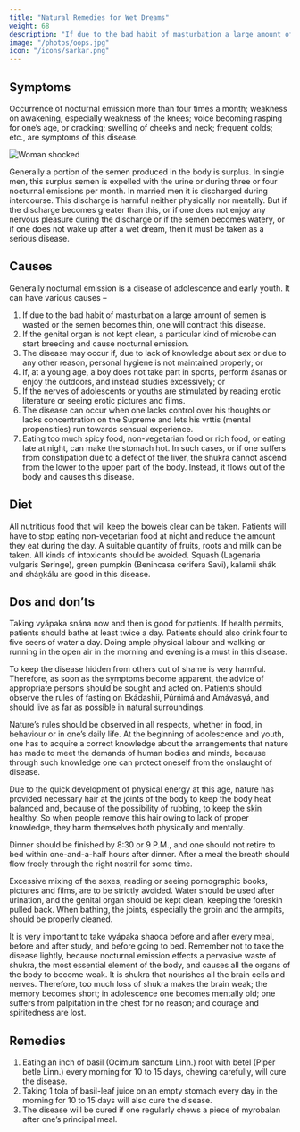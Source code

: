 ```yaml
---
title: "Natural Remedies for Wet Dreams"
weight: 68
description: "If due to the bad habit of masturbation a large amount of semen is wasted or the semen becomes thin, one will contract this disease"
image: "/photos/oops.jpg"
icon: "/icons/sarkar.png"
---
```





## Symptoms

Occurrence of nocturnal emission more than four times a month; weakness on awakening, especially weakness of the knees; voice becoming rasping for one’s age, or cracking; swelling of cheeks and neck; frequent colds; etc., are symptoms of this disease.

![Woman shocked](/photos/oops.jpg)

Generally a portion of the semen produced in the body is surplus. In single men, this surplus semen is expelled with the urine or during three or four nocturnal emissions per month. In married men it is discharged during intercourse. This discharge is harmful neither physically nor mentally. But if the discharge becomes greater than this, or if one does not enjoy any nervous pleasure during the discharge or if the semen becomes watery, or if one does not wake up after a wet dream, then it must be taken as a serious disease.


## Causes

Generally nocturnal emission is a disease of adolescence and early youth. It can have various causes –

1. If due to the bad habit of masturbation a large amount of semen is wasted or the semen becomes thin, one will contract this disease.
2. If the genital organ is not kept clean, a particular kind of microbe can start breeding and cause nocturnal emission.
3. The disease may occur if, due to lack of knowledge about sex or due to any other reason, personal hygiene is not maintained properly; or
4. If, at a young age, a boy does not take part in sports, perform ásanas or enjoy the outdoors, and instead studies excessively; or
5. If the nerves of adolescents or youths are stimulated by reading erotic literature or seeing erotic pictures and films.
6. The disease can occur when one lacks control over his thoughts or lacks concentration on the Supreme and lets his vrttis (mental propensities) run towards sensual experience.
7. Eating too much spicy food, non-vegetarian food or rich food, or eating late at night, can make the stomach hot. In such cases, or if one suffers from constipation due to a defect of the liver, the shukra cannot ascend from the lower to the upper part of the body. Instead, it flows out of the body and causes this disease.

<!-- Treatment:
Morning – Utkśepa Mudrá, Mayurásana, Sarváuṋgásana, Matsyamudrá, Naokásana, Pashcimottánásana, Ámbhasii Mudrá and Ámbhasii Práńáyáma.
Evening – Matsyendrásana, Agnisára Mudrá, Ud́d́ayana Mudrá, Bandhatraya Yoga Mudrá, Gomukhásana, and Vajrásana. -->

## Diet

All nutritious food that will keep the bowels clear can be taken.
Patients will have to stop eating non-vegetarian food at night and reduce the amount they eat during the day. A suitable quantity of fruits, roots and milk can be taken. All kinds of intoxicants should be avoided. Squash (Lagenaria vulgaris Seringe), green pumpkin (Benincasa cerifera Savi), kalamii shák and sháṋkálu are good in this disease.


## Dos and don’ts

Taking vyápaka snána now and then is good for patients. If health permits, patients should bathe at least twice a day. Patients should also drink four to five seers of water a day. Doing ample physical labour and walking or running in the open air in the morning and evening is a must in this disease.

To keep the disease hidden from others out of shame is very harmful. Therefore, as soon as the symptoms become apparent, the advice of appropriate persons should be sought and acted on.
Patients should observe the rules of fasting on Ekádashii, Púrńimá and Amávasyá, and should live as far as possible in natural surroundings.

Nature’s rules should be observed in all respects, whether in food, in behaviour or in one’s daily life. At the beginning of adolescence and youth, one has to acquire a correct knowledge about the arrangements that nature has made to meet the demands of human bodies and minds, because through such knowledge one can protect oneself from the onslaught of disease.

Due to the quick development of physical energy at this age, nature has provided necessary hair at the joints of the body to keep the body heat balanced and, because of the possibility of rubbing, to keep the skin healthy. So when people remove this hair owing to lack of proper knowledge, they harm themselves both physically and mentally.

Dinner should be finished by 8:30 or 9 P.M., and one should not retire to bed within one-and-a-half hours after dinner. After a meal the breath should flow freely through the right nostril for some time.

Excessive mixing of the sexes, reading or seeing pornographic books, pictures and films, are to be strictly avoided. Water should be used after urination, and the genital organ should be kept clean, keeping the foreskin pulled back. When bathing, the joints, especially the groin and the armpits, should be properly cleaned. 

It is very important to take vyápaka shaoca before and after every meal, before and after study, and before going to bed. Remember not to take the disease lightly, because nocturnal emission effects a pervasive waste of shukra, the most essential element of the body, and causes all the organs of the body to become weak. It is shukra that nourishes all the brain cells and nerves. Therefore, too much loss of shukra makes the brain weak; the memory becomes short; in adolescence one becomes mentally old; one suffers from palpitation in the chest for no reason; and courage and spiritedness are lost.

## Remedies

1. Eating an inch of basil (Ocimum sanctum Linn.) root with betel (Piper betle Linn.) every morning for 10 to 15 days, chewing carefully, will cure the disease.
2. Taking 1 tola of basil-leaf juice on an empty stomach every day in the morning for 10 to 15 days will also cure the disease.
3. The disease will be cured if one regularly chews a piece of myrobalan after one’s principal meal.
